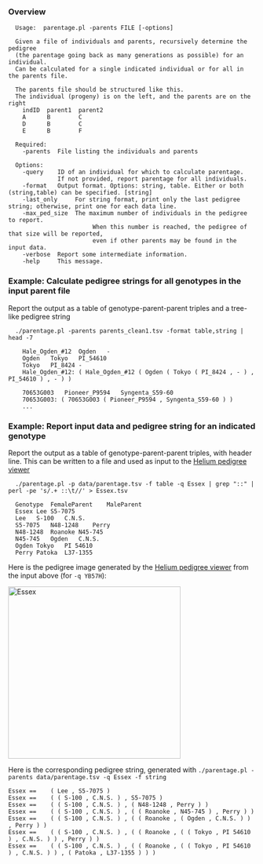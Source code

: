 ### Overview  <a name="overview"/>

```
  Usage:  parentage.pl -parents FILE [-options]

  Given a file of individuals and parents, recursively determine the pedigree
  (the parentage going back as many generations as possible) for an individual.
  Can be calculated for a single indicated individual or for all in the parents file.

  The parents file should be structured like this.
  The individual (progeny) is on the left, and the parents are on the right
    indID  parent1  parent2
    A      B        C
    D      B        C
    E      B        F

  Required:
    -parents  File listing the individuals and parents

  Options:
    -query    ID of an individual for which to calculate parentage.
              If not provided, report parentage for all individuals.
    -format   Output format. Options: string, table. Either or both (string,table) can be specified. [string]
    -last_only     For string format, print only the last pedigree string; otherwise, print one for each data line.
    -max_ped_size  The maximum number of individuals in the pedigree to report.
                        When this number is reached, the pedigree of that size will be reported,
                        even if other parents may be found in the input data.
    -verbose  Report some intermediate information.
    -help     This message.
```

### Example: Calculate pedigree strings for all genotypes in the input parent file

Report the output as a table of genotype-parent-parent triples and a tree-like pedigree string

```
  ./parentage.pl -parents parents_clean1.tsv -format table,string | head -7
    
    Hale_Ogden_#12	Ogden	-
    Ogden	Tokyo	PI_54610
    Tokyo	PI_8424	-
    Hale_Ogden_#12: ( Hale_Ogden_#12 ( Ogden ( Tokyo ( PI_8424 , - ) , PI_54610 ) , - ) )
    
    70653G003	Pioneer_P9594	Syngenta_S59-60
    70653G003: ( 70653G003 ( Pioneer_P9594 , Syngenta_S59-60 ) )
    ...
```

### Example: Report input data and pedigree string for an indicated genotype

Report the output as a table of genotype-parent-parent triples, with header line. 
This can be written to a file and used as input to the [Helium pedigree viewer](https://helium.hutton.ac.uk/#/pedigree)

```
  ./parentage.pl -p data/parentage.tsv -f table -q Essex | grep "::" | perl -pe 's/.+ ::\t//' > Essex.tsv

  Genotype	FemaleParent	MaleParent
  Essex	Lee	S5-7075
  Lee	S-100	C.N.S.
  S5-7075	N48-1248	Perry
  N48-1248	Roanoke	N45-745
  N45-745	Ogden	C.N.S.
  Ogden	Tokyo	PI 54610
  Perry	Patoka	L37-1355

```

Here is the pedigree image generated by the [Helium pedigree viewer](https://helium.hutton.ac.uk/#/pedigree) from the input above (for `-q YB57H`):

<img width="351" alt="Essex" src="https://github.com/soybase/parentage/assets/3588740/1ebb75ed-bdda-4e5c-8bfc-6e56684bd95a">

Here is the corresponding pedigree string, generated with `./parentage.pl -parents data/parentage.tsv -q Essex -f string`
```
Essex ==	( Lee , S5-7075 ) 
Essex ==	( ( S-100 , C.N.S. ) , S5-7075 ) 
Essex ==	( ( S-100 , C.N.S. ) , ( N48-1248 , Perry ) ) 
Essex ==	( ( S-100 , C.N.S. ) , ( ( Roanoke , N45-745 ) , Perry ) ) 
Essex ==	( ( S-100 , C.N.S. ) , ( ( Roanoke , ( Ogden , C.N.S. ) ) , Perry ) ) 
Essex ==	( ( S-100 , C.N.S. ) , ( ( Roanoke , ( ( Tokyo , PI 54610 ) , C.N.S. ) ) , Perry ) ) 
Essex ==	( ( S-100 , C.N.S. ) , ( ( Roanoke , ( ( Tokyo , PI 54610 ) , C.N.S. ) ) , ( Patoka , L37-1355 ) ) ) 
```

